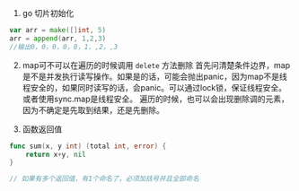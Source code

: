 1. go 切片初始化
```go
var arr = make([]int, 5)
arr = append(arr, 1,2,3)
//输出0，0，0，0，0，1，,2，,3
```

2. map可不可以在遍历的时候调用 `delete` 方法删除
首先问清楚条件边界，map是不是并发执行读写操作。如果是的话，可能会抛出panic，因为map不是线程安全的，如果同时读写的话，会panic。可以通过lock锁，保证线程安全。或者使用sync.map是线程安全。
遍历的时候，也可以会出现删除调的元素，因为不确定是先取到结果，还是先删除。

3. 函数返回值
```go
func sum(x, y int) (total int, error) {
    return x+y, nil
}

// 如果有多个返回值，有1个命名了，必须加括号并且全部命名
```